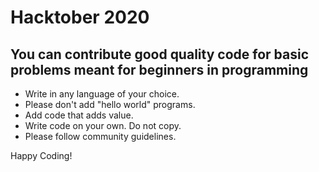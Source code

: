 # Hacktober 2020

You can contribute good quality code for basic problems meant for beginners in programming
----------------------------

* Write in any language of your choice.
* Please don't add "hello world" programs.
* Add code that adds value.
* Write code on your own. Do not copy.
* Please follow community guidelines.

Happy Coding!
